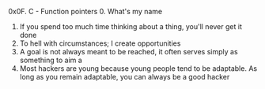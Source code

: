 0x0F. C - Function pointers
0. What's my name
1. If you spend too much time thinking about a thing, you'll never get it done
2. To hell with circumstances; I create opportunities
3. A goal is not always meant to be reached, it often serves simply as something to aim a
4. Most hackers are young because young people tend to be adaptable. As long as you remain adaptable, you can always be a good hacker

